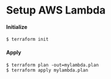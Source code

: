 # Setup AWS Lambda

#### Initialize
```
$ terraform init
```

#### Apply
```
$ terraform plan -out=mylambda.plan
$ terraform apply mylambda.plan
```